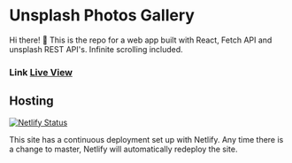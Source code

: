 # Unsplash Photos Gallery

Hi there! 👋  This is the repo for a web app built with React, Fetch API and unsplash REST API's. Infinite scrolling included.



### Link [Live View](https://stock-photos-unsplash.netlify.app/)


## Hosting

[![Netlify Status](https://api.netlify.com/api/v1/badges/c6ab75d8-c5c5-4237-9ae8-c2320b3e7cac/deploy-status)](https://app.netlify.com/sites/stock-photos-unsplash/deploys)

This site has a continuous deployment set up with Netlify. Any time there is a change to master, Netlify will automatically redeploy the site.
